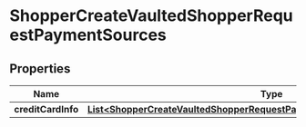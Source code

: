 

# ShopperCreateVaultedShopperRequestPaymentSources


## Properties

| Name | Type | Description | Notes |
|------------ | ------------- | ------------- | -------------|
|**creditCardInfo** | [**List&lt;ShopperCreateVaultedShopperRequestPaymentSourcesCreditCardInfoInner&gt;**](ShopperCreateVaultedShopperRequestPaymentSourcesCreditCardInfoInner.md) |  |  [optional] |



